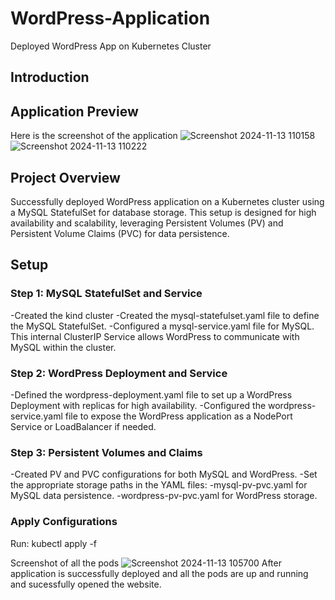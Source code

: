# WordPress-Application
Deployed WordPress App on Kubernetes Cluster

## Introduction
## Application Preview
Here is the screenshot of the application
![Screenshot 2024-11-13 110158](https://github.com/user-attachments/assets/e7793477-438e-4733-9797-a14ca07c2cd6)
![Screenshot 2024-11-13 110222](https://github.com/user-attachments/assets/549901c6-477f-4f4f-9648-bd089ea83098)

## Project Overview
Successfully deployed WordPress application on a Kubernetes cluster using a MySQL StatefulSet for database storage. This setup is designed for high availability and scalability, leveraging Persistent Volumes (PV) and Persistent Volume Claims (PVC) for data persistence.

## Setup
### Step 1: MySQL StatefulSet and Service
-Created the kind cluster
-Created the mysql-statefulset.yaml file to define the MySQL StatefulSet.
-Configured a mysql-service.yaml file for MySQL. This internal ClusterIP Service allows WordPress to communicate with MySQL within the cluster.
### Step 2: WordPress Deployment and Service
-Defined the wordpress-deployment.yaml file to set up a WordPress Deployment with replicas for high availability.
-Configured the wordpress-service.yaml file to expose the WordPress application as a NodePort Service or LoadBalancer if needed.
### Step 3: Persistent Volumes and Claims
-Created PV and PVC configurations for both MySQL and WordPress.
-Set the appropriate storage paths in the YAML files:
  -mysql-pv-pvc.yaml for MySQL data persistence.
  -wordpress-pv-pvc.yaml for WordPress storage.

 ### Apply Configurations
   Run:
   kubectl apply -f <file name>
   
Screenshot of all the pods
![Screenshot 2024-11-13 105700](https://github.com/user-attachments/assets/3f0e2e6a-f19c-487b-8ac2-dcb119716c6b)
After application is successfully deployed and all the pods are up and running and sucessfully opened the website.
